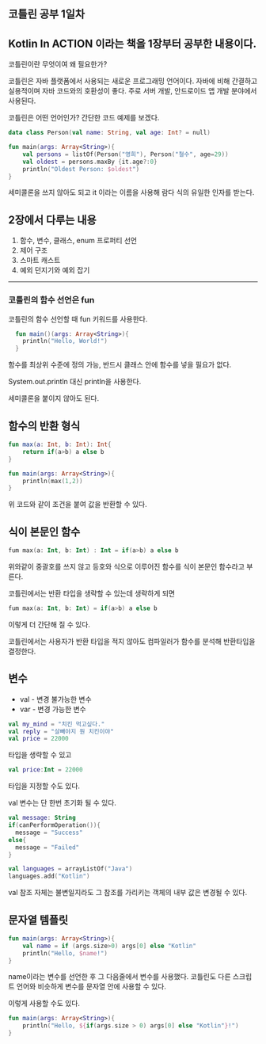 ## 코틀린 공부 1일차

## Kotlin In ACTION 이라는 책을 1장부터 공부한 내용이다.

코틀린이란 무엇이여 왜 필요한가?


코틀린은 자바 플랫폼에서 사용되는 새로운 프로그래밍 언어이다.
자바에 비해 간결하고 실용적이며 자바 코드와의 호환성이 좋다.
주로 서버 개발, 안드로이드 앱 개발 분야에서 사용된다.

코틀린은 어떤 언어인가? 간단한 코드 예제를 보겠다.

```kotlin
data class Person(val name: String, val age: Int? = null)

fun main(args: Array<String>){
    val persons = listOf(Person("영희"), Person("철수", age=29))
    val oldest = persons.maxBy {it.age?:0}
    println("Oldest Person: $oldest")
}
```

세미콜론을 쓰지 않아도 되고 it 이라는 이름을 사용해 람다 식의 유일한 인자를 받는다.

## 2장에서 다루는 내용
1. 함수, 변수, 클래스, enum 프로퍼티 선언
2. 제어 구조
3. 스마트 캐스트
4. 예외 던지기와 예외 잡기
---
### 코틀린의 함수 선언은 fun
코틀린의 함수 선언할 때 fun 키워드를 사용한다.

```kotlin
  fun main()(args: Array<String>){
    println("Hello, World!")
  }
```

함수를 최상위 수준에 정의 가능, 반드시 클래스 안에 함수를 넣을 필요가 없다.

System.out.println 대신 println을 사용한다.

세미콜론을 붙이지 않아도 된다.

## 함수의 반환 형식

```kotlin
fun max(a: Int, b: Int): Int{
    return if(a>b) a else b
}

fun main(args: Array<String>){
    println(max(1,2))
}
```

위 코드와 같이 조건을 붙여 값을 반환할 수 있다.

## 식이 본문인 함수
```kotlin
fum max(a: Int, b: Int) : Int = if(a>b) a else b
```
위와같이 중괄호를 쓰지 않고 등호와 식으로 이루어진 함수를 식이 본문인 함수라고 부른다.

코틀린에서는 반환 타입을 생략할 수 있는데 생략하게 되면
```kotlin
fum max(a: Int, b: Int) = if(a>b) a else b
```
이렇게 더 간단해 질 수 있다.

코틀린에서는 사용자가 반환 타입을 적지 않아도 컴파일러가 함수를 분석해 반환타입을 결정한다.

## 변수
* val - 변경 불가능한 변수
* var - 변경 가능한 변수

```kotlin
val my_mind = "치킨 먹고싶다."
val reply = "살빼야지 뭔 치킨이야"
val price = 22000
```
타입을 생략할 수 있고
```kotlin
val price:Int = 22000
```
타입을 지정할 수도 있다.

val 변수는 단 한번 초기화 될 수 있다.

```kotlin
val message: String
if(canPerformOperation()){
  message = "Success"
else{
  message = "Failed"
}
```
```kotlin
val languages = arrayListOf("Java")
languages.add("Kotlin")
```
val 참조 자체는 불변일지라도 그 참조를 가리키는 객체의 내부 값은 변경될 수 있다.

## 문자열 템플릿

```kotlin
fun main(args: Array<String>){
    val name = if (args.size>0) args[0] else "Kotlin"
    println("Hello, $name!")
}
```
name이라는 변수를 선언한 후 그 다음줄에서 변수를 사용했다. 코틀린도 다른 스크립트 언어와 비슷하게 변수를 문자열 안에 사용할 수 있다.

이렇게 사용할 수도 있다.

```kotlin
fun main(args: Array<String>){
    println("Hello, ${if(args.size > 0) args[0] else "Kotlin"}!")
}
```

